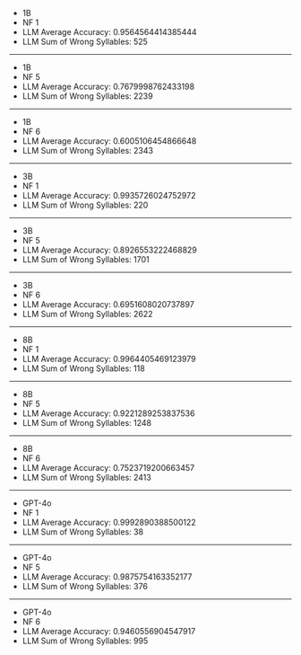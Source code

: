 - 1B
- NF 1
- LLM Average Accuracy: 0.9564564414385444
- LLM Sum of Wrong Syllables: 525
---
- 1B
- NF 5
- LLM Average Accuracy: 0.7679998762433198
- LLM Sum of Wrong Syllables: 2239
---
- 1B
- NF 6
- LLM Average Accuracy: 0.6005106454866648
- LLM Sum of Wrong Syllables: 2343

---
- 3B
- NF 1
- LLM Average Accuracy: 0.9935726024752972
- LLM Sum of Wrong Syllables: 220
---
- 3B
- NF 5
- LLM Average Accuracy: 0.8926553222468829
- LLM Sum of Wrong Syllables: 1701
---
- 3B
- NF 6
- LLM Average Accuracy: 0.6951608020737897
- LLM Sum of Wrong Syllables: 2622

---

- 8B
- NF 1
- LLM Average Accuracy: 0.9964405469123979
- LLM Sum of Wrong Syllables: 118
---
- 8B
- NF 5
- LLM Average Accuracy: 0.9221289253837536
- LLM Sum of Wrong Syllables: 1248
---
- 8B
- NF 6
- LLM Average Accuracy: 0.7523719200663457
- LLM Sum of Wrong Syllables: 2413

---

- GPT-4o
- NF 1
- LLM Average Accuracy: 0.9992890388500122
- LLM Sum of Wrong Syllables: 38
---
- GPT-4o
- NF 5
- LLM Average Accuracy: 0.9875754163352177
- LLM Sum of Wrong Syllables: 376
---
- GPT-4o
- NF 6
- LLM Average Accuracy: 0.9460556904547917
- LLM Sum of Wrong Syllables: 995
